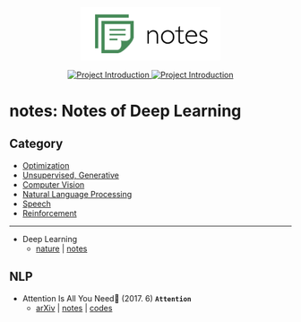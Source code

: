 
<p align="center">
  <img src="images/logo.png" width=250>
</p>

<p align="center">

  <a href="https://github.com/hb-research/notes">
    <img src="https://img.shields.io/badge/DeepLearning-Notes-brightgreen.svg" alt="Project Introduction">
  </a>
  
  <a href="https://github.com/hb-research/notes">
    <img src="https://img.shields.io/badge/Summary-Code-brightgreen.svg" alt="Project Introduction">
  </a>

</p>

# notes: Notes of Deep Learning 

## Category 

- [Optimization](#optimization)
- [Unsupervised, Generative](#unsupervised,-generative)
- [Computer Vision](#computer-vision)
- [Natural Language Processing](#natural-language-processing)
- [Speech](#speech)
- [Reinforcement](reinforcement)

---

- Deep Learning
	- [nature](http://www.cs.toronto.edu/~hinton/absps/NatureDeepReview.pdf) | [notes](notes/deep_learning.md)

## NLP

- Attention Is All You Need (2017. 6) ****`Attention`****
	- [arXiv](https://arxiv.org/pdf/1706.03762.pdf) | [notes](notes/transformer.md) | [codes](https://github.com/DongjunLee/transformer-tensorflow)  